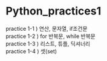 # Python_practices1

practice 1-1 ) 연산, 문자열, if조건문 <br>
practice 1-2 ) for 반복문, while 반복문 <br>
practice 1-3 ) 리스트, 튜플, 딕셔너리 <br>
practice 1-4 ) 셋(set) <br>
